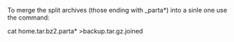  To merge the split archives (those ending with _parta*) into a sinle one 
 use the command:

  cat home.tar.bz2.parta* >backup.tar.gz.joined